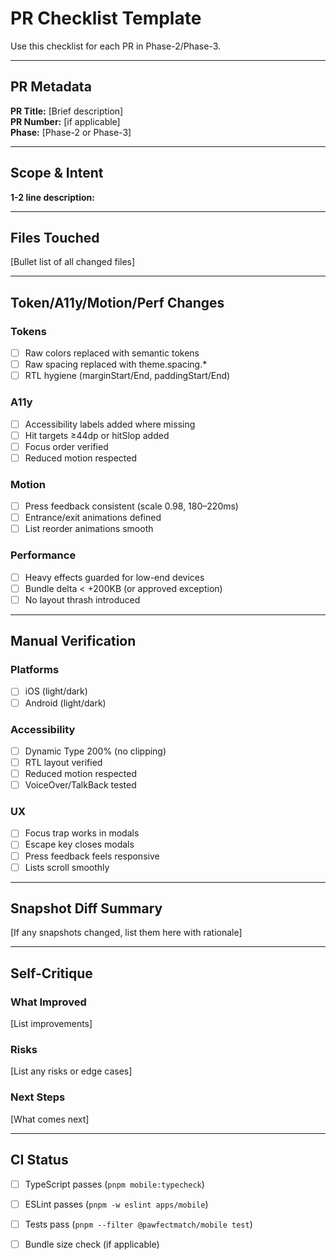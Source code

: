 # PR Checklist Template

Use this checklist for each PR in Phase-2/Phase-3.

---

## PR Metadata

**PR Title:** [Brief description]  
**PR Number:** [if applicable]  
**Phase:** [Phase-2 or Phase-3]

---

## Scope & Intent

**1-2 line description:**

---

## Files Touched

[Bullet list of all changed files]

---

## Token/A11y/Motion/Perf Changes

### Tokens
- [ ] Raw colors replaced with semantic tokens
- [ ] Raw spacing replaced with theme.spacing.*
- [ ] RTL hygiene (marginStart/End, paddingStart/End)

### A11y
- [ ] Accessibility labels added where missing
- [ ] Hit targets ≥44dp or hitSlop added
- [ ] Focus order verified
- [ ] Reduced motion respected

### Motion
- [ ] Press feedback consistent (scale 0.98, 180–220ms)
- [ ] Entrance/exit animations defined
- [ ] List reorder animations smooth

### Performance
- [ ] Heavy effects guarded for low-end devices
- [ ] Bundle delta < +200KB (or approved exception)
- [ ] No layout thrash introduced

---

## Manual Verification

### Platforms
- [ ] iOS (light/dark)
- [ ] Android (light/dark)

### Accessibility
- [ ] Dynamic Type 200% (no clipping)
- [ ] RTL layout verified
- [ ] Reduced motion respected
- [ ] VoiceOver/TalkBack tested

### UX
- [ ] Focus trap works in modals
- [ ] Escape key closes modals
- [ ] Press feedback feels responsive
- [ ] Lists scroll smoothly

---

## Snapshot Diff Summary

[If any snapshots changed, list them here with rationale]

---

## Self-Critique

### What Improved
[List improvements]

### Risks
[List any risks or edge cases]

### Next Steps
[What comes next]

---

## CI Status

- [ ] TypeScript passes (`pnpm mobile:typecheck`)
- [ ] ESLint passes (`pnpm -w eslint apps/mobile`)
- [ ] Tests pass (`pnpm --filter @pawfectmatch/mobile test`)
- [ ] Bundle size check (if applicable)

